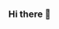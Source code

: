 ### Hi there 👋

<!--
**dinicleyalves/dinicleyalves** is a ✨ _special_ ✨ repository because its `README.md` (this file) appears on your GitHub profile.

Here are some ideas to get you started:

 - hello!

- 🔭 I’m currently working on ...
- 🌱 I’m currently learning ...
- 👯 I’m looking to collaborate on ...
- 🤔 I’m looking for help with ...
- 💬 Ask me about ...
- 📫 How to reach me: ...
- 😄 Pronouns: ...
- ⚡ Fun fact: ...
-->
